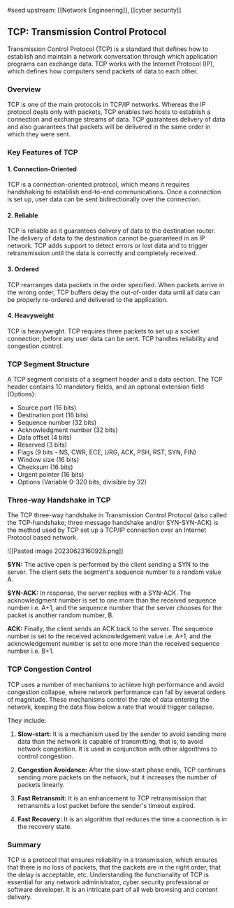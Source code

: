 #seed 
upstream: [[Network Engineering]], [[cyber security]]

## TCP: Transmission Control Protocol

Transmission Control Protocol (TCP) is a standard that defines how to establish and maintain a network conversation through which application programs can exchange data. TCP works with the Internet Protocol (IP), which defines how computers send packets of data to each other.


### Overview

TCP is one of the main protocols in TCP/IP networks. Whereas the IP protocol deals only with packets, TCP enables two hosts to establish a connection and exchange streams of data. TCP guarantees delivery of data and also guarantees that packets will be delivered in the same order in which they were sent.

### Key Features of TCP

#### 1. Connection-Oriented

TCP is a connection-oriented protocol, which means it requires handshaking to establish end-to-end communications. Once a connection is set up, user data can be sent bidirectionally over the connection.

#### 2. Reliable

TCP is reliable as it guarantees delivery of data to the destination router. The delivery of data to the destination cannot be guaranteed in an IP network. TCP adds support to detect errors or lost data and to trigger retransmission until the data is correctly and completely received.

#### 3. Ordered

TCP rearranges data packets in the order specified. When packets arrive in the wrong order, TCP buffers delay the out-of-order data until all data can be properly re-ordered and delivered to the application.

#### 4. Heavyweight

TCP is heavyweight. TCP requires three packets to set up a socket connection, before any user data can be sent. TCP handles reliability and congestion control.

### TCP Segment Structure

A TCP segment consists of a segment header and a data section. The TCP header contains 10 mandatory fields, and an optional extension field (Options):

- Source port (16 bits)
- Destination port (16 bits)
- Sequence number (32 bits)
- Acknowledgment number (32 bits)
- Data offset (4 bits)
- Reserved (3 bits)
- Flags (9 bits - NS, CWR, ECE, URG, ACK, PSH, RST, SYN, FIN)
- Window size (16 bits)
- Checksum (16 bits)
- Urgent pointer (16 bits)
- Options (Variable 0-320 bits, divisible by 32)

### Three-way Handshake in TCP

The TCP three-way handshake in Transmission Control Protocol (also called the TCP-handshake; three message handshake and/or SYN-SYN-ACK) is the method used by TCP set up a TCP/IP connection over an Internet Protocol based network.

![[Pasted image 20230623160928.png]]

**SYN:** The active open is performed by the client sending a SYN to the server. The client sets the segment's sequence number to a random value A.

**SYN-ACK:** In response, the server replies with a SYN-ACK. The acknowledgment number is set to one more than the received sequence number i.e. A+1, and the sequence number that the server chooses for the packet is another random number, B.

**ACK:** Finally, the client sends an ACK back to the server. The sequence number is set to the received acknowledgement value i.e. A+1, and the acknowledgement number is set to one more than the received sequence number i.e. B+1.

### TCP Congestion Control

TCP uses a number of mechanisms to achieve high performance and avoid congestion collapse, where network performance can fall by several orders of magnitude. These mechanisms control the rate of data entering the network, keeping the data flow below a rate that would trigger collapse.

They include:

1. **Slow-start:** It is a mechanism used by the sender to avoid sending more data than the network is capable of transmitting, that is, to avoid network congestion. It is used in conjunction with other algorithms to control congestion.

2. **Congestion Avoidance:** After the slow-start phase ends, TCP continues sending more packets on the network, but it increases the number of packets linearly.

3. **Fast Retransmit:** It is an enhancement to TCP retransmission that retransmits a lost packet before the sender's timeout expired.

4. **Fast Recovery:** It is an algorithm that reduces the time a connection is in the recovery state.

### Summary

TCP is a protocol that ensures reliability in a transmission, which ensures that there is no loss of packets, that the packets are in the right order, that the delay is acceptable, etc. Understanding the functionality of TCP is essential for any network administrator, cyber security professional or software developer. It is an intricate part of all web browsing and content delivery.
